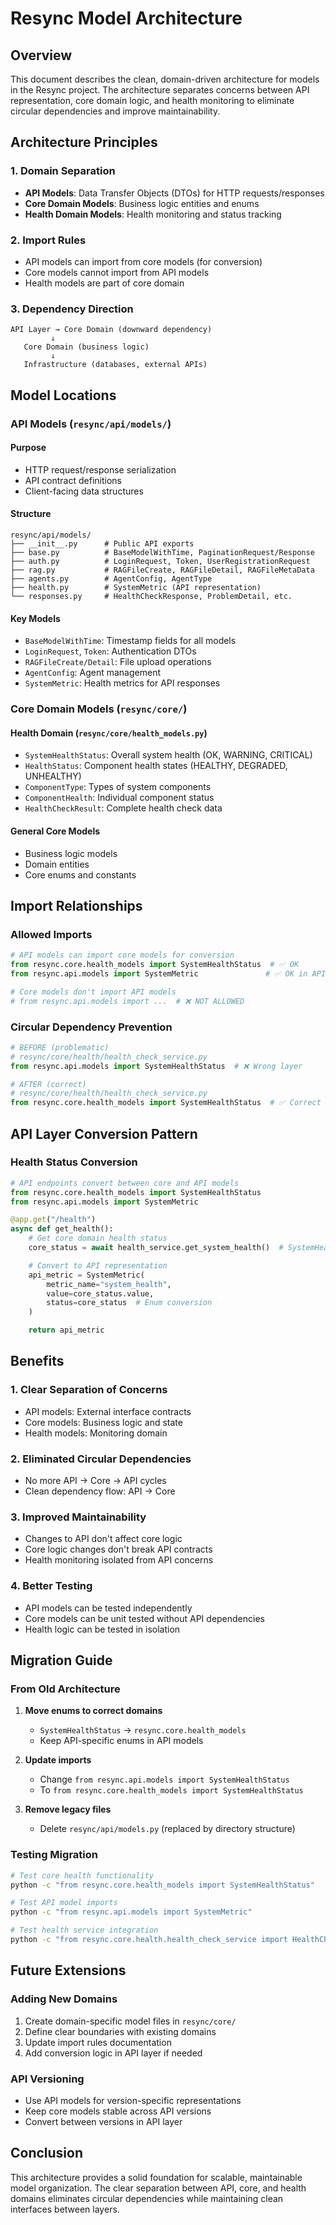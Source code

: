 # Resync Model Architecture

## Overview

This document describes the clean, domain-driven architecture for models in the Resync project. The architecture separates concerns between API representation, core domain logic, and health monitoring to eliminate circular dependencies and improve maintainability.

## Architecture Principles

### 1. Domain Separation
- **API Models**: Data Transfer Objects (DTOs) for HTTP requests/responses
- **Core Domain Models**: Business logic entities and enums
- **Health Domain Models**: Health monitoring and status tracking

### 2. Import Rules
- API models can import from core models (for conversion)
- Core models cannot import from API models
- Health models are part of core domain

### 3. Dependency Direction
```
API Layer → Core Domain (downward dependency)
         ↓
   Core Domain (business logic)
         ↓
   Infrastructure (databases, external APIs)
```

## Model Locations

### API Models (`resync/api/models/`)

#### Purpose
- HTTP request/response serialization
- API contract definitions
- Client-facing data structures

#### Structure
```
resync/api/models/
├── __init__.py      # Public API exports
├── base.py          # BaseModelWithTime, PaginationRequest/Response
├── auth.py          # LoginRequest, Token, UserRegistrationRequest
├── rag.py           # RAGFileCreate, RAGFileDetail, RAGFileMetaData
├── agents.py        # AgentConfig, AgentType
├── health.py        # SystemMetric (API representation)
└── responses.py     # HealthCheckResponse, ProblemDetail, etc.
```

#### Key Models
- `BaseModelWithTime`: Timestamp fields for all models
- `LoginRequest`, `Token`: Authentication DTOs
- `RAGFileCreate/Detail`: File upload operations
- `AgentConfig`: Agent management
- `SystemMetric`: Health metrics for API responses

### Core Domain Models (`resync/core/`)

#### Health Domain (`resync/core/health_models.py`)
- `SystemHealthStatus`: Overall system health (OK, WARNING, CRITICAL)
- `HealthStatus`: Component health states (HEALTHY, DEGRADED, UNHEALTHY)
- `ComponentType`: Types of system components
- `ComponentHealth`: Individual component status
- `HealthCheckResult`: Complete health check data

#### General Core Models
- Business logic models
- Domain entities
- Core enums and constants

## Import Relationships

### Allowed Imports
```python
# API models can import core models for conversion
from resync.core.health_models import SystemHealthStatus  # ✅ OK
from resync.api.models import SystemMetric               # ✅ OK in API layer

# Core models don't import API models
# from resync.api.models import ...  # ❌ NOT ALLOWED
```

### Circular Dependency Prevention
```python
# BEFORE (problematic)
# resync/core/health/health_check_service.py
from resync.api.models import SystemHealthStatus  # ❌ Wrong layer

# AFTER (correct)
# resync/core/health/health_check_service.py
from resync.core.health_models import SystemHealthStatus  # ✅ Correct layer
```

## API Layer Conversion Pattern

### Health Status Conversion
```python
# API endpoints convert between core and API models
from resync.core.health_models import SystemHealthStatus
from resync.api.models import SystemMetric

@app.get("/health")
async def get_health():
    # Get core domain health status
    core_status = await health_service.get_system_health()  # SystemHealthStatus

    # Convert to API representation
    api_metric = SystemMetric(
        metric_name="system_health",
        value=core_status.value,
        status=core_status  # Enum conversion
    )

    return api_metric
```

## Benefits

### 1. Clear Separation of Concerns
- API models: External interface contracts
- Core models: Business logic and state
- Health models: Monitoring domain

### 2. Eliminated Circular Dependencies
- No more API → Core → API cycles
- Clean dependency flow: API → Core

### 3. Improved Maintainability
- Changes to API don't affect core logic
- Core logic changes don't break API contracts
- Health monitoring isolated from API concerns

### 4. Better Testing
- API models can be tested independently
- Core models can be unit tested without API dependencies
- Health logic can be tested in isolation

## Migration Guide

### From Old Architecture
1. **Move enums to correct domains**
   - `SystemHealthStatus` → `resync.core.health_models`
   - Keep API-specific enums in API models

2. **Update imports**
   - Change `from resync.api.models import SystemHealthStatus`
   - To `from resync.core.health_models import SystemHealthStatus`

3. **Remove legacy files**
   - Delete `resync/api/models.py` (replaced by directory structure)

### Testing Migration
```bash
# Test core health functionality
python -c "from resync.core.health_models import SystemHealthStatus"

# Test API model imports
python -c "from resync.api.models import SystemMetric"

# Test health service integration
python -c "from resync.core.health.health_check_service import HealthCheckService"
```

## Future Extensions

### Adding New Domains
1. Create domain-specific model files in `resync/core/`
2. Define clear boundaries with existing domains
3. Update import rules documentation
4. Add conversion logic in API layer if needed

### API Versioning
- Use API models for version-specific representations
- Keep core models stable across API versions
- Convert between versions in API layer

## Conclusion

This architecture provides a solid foundation for scalable, maintainable model organization. The clear separation between API, core, and health domains eliminates circular dependencies while maintaining clean interfaces between layers.



















